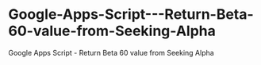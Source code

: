 # Google-Apps-Script---Return-Beta-60-value-from-Seeking-Alpha
Google Apps Script - Return Beta 60 value from Seeking Alpha
